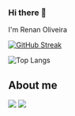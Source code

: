 ### Hi there 👋

I'm Renan Oliveira

[![GitHub Streak](https://github-readme-streak-stats.herokuapp.com/?user=renanregis)](https://git.io/streak-stats)

![Top Langs](https://github-readme-stats.vercel.app/api/top-langs/?username=renanregis&hide=TeX&layout=compact)

## About me
[![](https://img.shields.io/badge/-linkedin-0073B1?style=flat-square)](http://linkedin.com/in/renanceoliveira)
[![](https://img.shields.io/badge/-twitter-1C9CEA?style=flat-square)](https://twitter.com/rnnoliveira)
